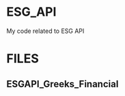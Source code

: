 
                                                                                                                                                   
# ESG_API
My code related to ESG API

# FILES

## ESGAPI_Greeks_Financial

